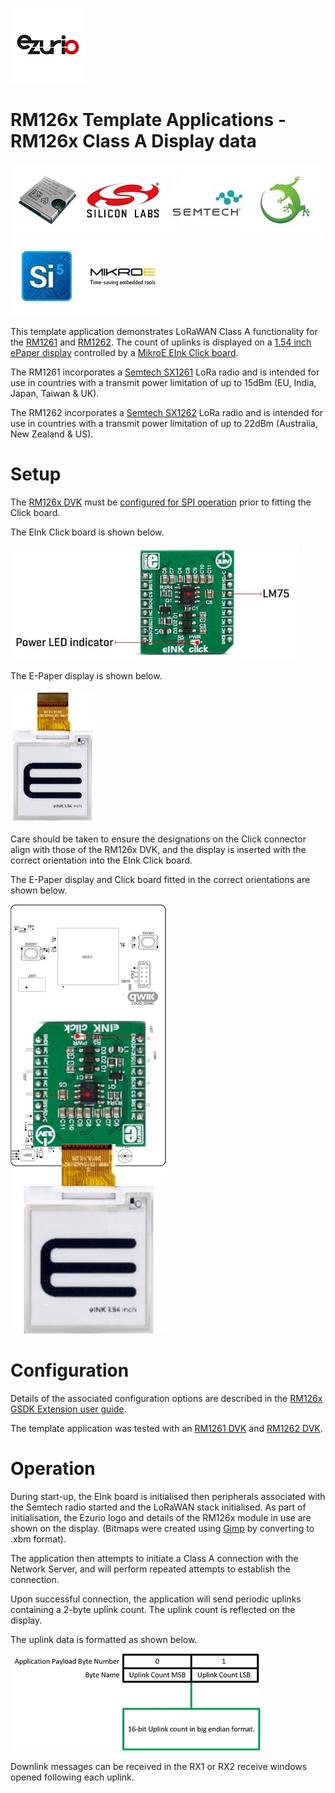 [![Ezurio](images/ezurio_logo.jpg)](https://www.ezurio.com/)

# RM126x Template Applications - RM126x Class A Display data

[![RM1261 & RM1262](images/rm126x_render.jpg)](https://www.ezurio.com/wireless-modules/lorawan-modules-solutions/rm126x-ultra-low-power-lorawan-a-b-c-module)[![Silabs](images/silabs_logo.jpg)](https://www.silabs.com)[![Semtech](images/semtech_logo.jpg)](https://www.semtech.com)[![Gecko SDK](images/gecko_sdk_logo.jpg)](https://www.silabs.com/developers/gecko-software-development-kit)[![Simplicity Studio](images/simplicity_studio_logo_centre.jpg)](https://www.silabs.com/developers/simplicity-studio)[![MikroE](images/mikroe_logo.jpg)](https://www.mikroe.com)

This template application demonstrates LoRaWAN Class A functionality for the [RM1261][RM126x module datasheet] and [RM1262][RM126x module datasheet]. The count of uplinks is displayed on a [1.54 inch ePaper display] controlled by a [MikroE EInk Click board].

The RM1261 incorporates a [Semtech SX1261][Semtech SX1261 product page] LoRa radio and is intended for use in countries with a transmit power limitation of up to 15dBm (EU, India, Japan, Taiwan & UK).

The RM1262 incorporates a [Semtech SX1262][Semtech SX1262 product page] LoRa radio and is intended for use in countries with a transmit power limitation of up to 22dBm (Australia, New Zealand & US).

# Setup

The [RM126x DVK][RM126x DVK user guide] must be [configured for SPI operation][RM126x DVK SPI configuration] prior to fitting the Click board.

The EInk Click board is shown below.

![MikroE EInk Click](images/mikroe_3683_profile.jpg)

The E-Paper display is shown below.

![E-Paper display](images/mikroe_epaper_profile.jpg)

Care should be taken to ensure the designations on the Click connector align with those of the RM126x DVK, and the display is inserted with the correct orientation into the EInk Click board.

The E-Paper display and Click board fitted in the correct orientations are shown below.

![RM126x DVK with MikroE EInk Click](images/rm126x_mikroe_3683_profile.jpg)

# Configuration

Details of the associated configuration options are described in the [RM126x GSDK Extension user guide][RM126x GSDK Extension user guide].

The template application was tested with an [RM1261 DVK][RM126x DVK user guide] and [RM1262 DVK][RM126x DVK user guide].

# Operation

During start-up, the EInk board is initialised then peripherals associated with the Semtech radio started and the LoRaWAN stack initialised. As part of initialisation, the Ezurio logo and details of the RM126x module in use are shown on the display. (Bitmaps were created using [Gimp] by converting to .xbm format).

The application then attempts to initiate a Class A connection with the Network Server, and will perform repeated attempts to establish the connection.

Upon successful connection, the application will send periodic uplinks containing a 2-byte uplink count. The uplink count is reflected on the display.

The uplink data is formatted as shown below.

![Uplink count payload](images/rm126x_uplink_count.jpg)

Downlink messages can be received in the RX1 or RX2 receive windows opened following each uplink.

[RM126x module datasheet]: <https://www.ezurio.com/documentation/datasheet-rm126x-lorawan-module>
[RM126x DVK user guide]: <https://www.ezurio.com/documentation/user-guide-rm126x-development-kit>
[RM126x GSDK Extension user guide]: <https://www.ezurio.com/documentation/application-note-c-code-development-rm126x-series>
[Semtech SX1261 product page]: <https://www.semtech.com/products/wireless-rf/lora-connect/sx1261>
[Semtech SX1262 product page]: <https://www.semtech.com/products/wireless-rf/lora-connect/sx1262>
[RM126x DVK SPI configuration]: <rm126x_spi_configuration.md>
[1.54 inch ePaper display]: <https://www.mikroe.com/e-paper-display-154-200x200-dots>
[MikroE EInk Click board]: <https://www.mikroe.com/eink-click-without-display>
[Gimp]: <https://www.gimp.org/>
